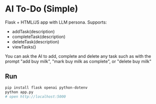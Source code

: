 
# AI To-Do (Simple)

Flask + HTML/JS app with LLM persona. Supports:

- addTask(description)
- completeTask(description)
- deleteTask(description)
- viewTasks()

You can ask the AI to add, complete and delete any task such as with the prompt "add buy milk", "mark buy milk as complete", or "delete buy milk"

## Run
```bash
pip install flask openai python-dotenv
python app.py
# open http://localhost:5000
```
